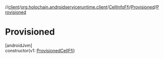 //[client](../../../../index.md)/[org.holochain.androidserviceruntime.client](../../index.md)/[CellInfoFfi](../index.md)/[Provisioned](index.md)/[Provisioned](-provisioned.md)

# Provisioned

[androidJvm]\
constructor(v1: [ProvisionedCellFfi](../../-provisioned-cell-ffi/index.md))